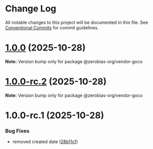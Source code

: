 # Change Log

All notable changes to this project will be documented in this file.
See [Conventional Commits](https://conventionalcommits.org) for commit guidelines.

# [1.0.0](https://github.com/zerobias-org/vendor/compare/@zerobias-org/vendor-goco@1.0.0-rc.2...@zerobias-org/vendor-goco@1.0.0) (2025-10-28)

**Note:** Version bump only for package @zerobias-org/vendor-goco





# [1.0.0-rc.2](https://github.com/zerobias-org/vendor/compare/@zerobias-org/vendor-goco@1.0.0-rc.1...@zerobias-org/vendor-goco@1.0.0-rc.2) (2025-10-28)

**Note:** Version bump only for package @zerobias-org/vendor-goco





# 1.0.0-rc.1 (2025-10-28)


### Bug Fixes

* removed created date ([28b11cf](https://github.com/zerobias-org/vendor/commit/28b11cf2563e9cdadd4b1dc83edd60d2fcd01df0))
